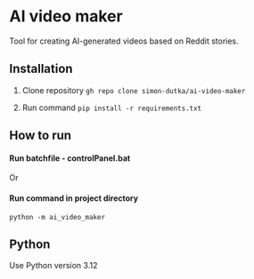 # AI video maker

Tool for creating AI-generated videos based on Reddit stories.

## Installation

1. Clone repository `gh repo clone simon-dutka/ai-video-maker`

2. Run command `pip install -r requirements.txt`

## How to run

#### Run batchfile - controlPanel.bat

Or

#### Run command in project directory

```
python -m ai_video_maker
```

## Python

Use Python version 3.12

